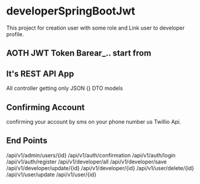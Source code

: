 # developerSpringBootJwt
This project for creation user with some role and Link user to developer profile.

## AOTH JWT Token Barear_.. start from

## It's REST API App
All controller getting only JSON {} DTO models

## Confirming Account
confirming your account by sms on your phone number us Twillio Api.

## End Points
/api/v1/admin/users/{id}
/api/v1/auth/confirmation
/api/v1/auth/login
/api/v1/auth/register
/api/v1/developer/all
/api/v1/developer/save
/api/v1/developer/update/{id}
/api/v1/developer/{id}
/api/v1/user/delete/{id}
/api/v1/user/update
/api/v1/user/{id}
